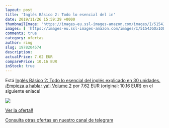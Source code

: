 ```yaml
---
layout: post
title: 'Inglés Básico 2: Todo lo esencial del in'
date: 2019/11/26 15:59:29 +0000
thumbnailImage: 'https://images-eu.ssl-images-amazon.com/images/I/5154JGOx1QL._SL200_.jpg'
images: [ 'https://images-eu.ssl-images-amazon.com/images/I/5154JGOx1QL._SL200_.jpg' ]
comments: true
category: ofertas
author: ring
slug: 1978204574
description:
actualPrice: 7.62 EUR
comparePrice: 10.16 EUR
inStock: true
---
```


Está [Inglés Básico 2: Todo lo esencial del inglés explicado en 30 unidades. ¡Empieza a hablar ya!: Volume 2](https://www.amazon.com/dp/1978204574/?tag=redken08-20) por 7.62 EUR (original: 10.16 EUR) en el siguiente enlace!

[![](https://images-eu.ssl-images-amazon.com/images/I/5154JGOx1QL._SL200_.jpg)](https://www.amazon.com/dp/1978204574/?tag=redken08-20)

[Ver la oferta!!](https://www.amazon.com/dp/1978204574/?tag=redken08-20)

[Consulta otras ofertas en nuestro canal de telegram](https://t.me/s/ofertas25)
